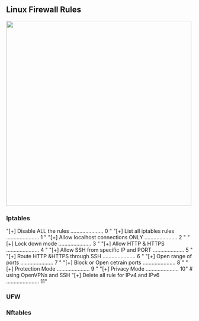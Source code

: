 
## Linux Firewall Rules 


<img src="https://upload.wikimedia.org/wikipedia/commons/thumb/e/eb/Gateway_firewall.svg/1200px-Gateway_firewall.svg.png" width="500px">

### Iptables

"[+] Disable ALL the rules                  ......................  0 "
"[+] List all iptables rules                ......................  1 "
"[+] Allow localhost connections ONLY       ......................  2 "
"[+] Lock down mode                         ......................  3 "
"[+] Allow HTTP & HTTPS                     ......................  4 "
"[+] Allow SSH from specific IP and PORT    .....................   5 "
"[+] Route HTTP &HTTPS  through SSH         ......................  6 "
"[+] Open range of ports                    ......................  7 "
"[+] Block or Open cetrain ports            ......................  8 "
"[+] Protection Mode                        ......................  9 "
"[+] Privacy Mode                           ......................  10" # using OpenVPNs and SSH
"[+] Delete all rule for IPv4 and IPv6      ......................  11"




### UFW

### Nftables 

















